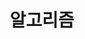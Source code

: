 ---
title: "알고리즘"
layout: category
permalink: algorithm/
collection: algorithm
sidebar:
  nav: "algorithm"
---